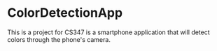 # ColorDetectionApp
This is a project for CS347 is a smartphone application that will detect colors through the phone's camera.
